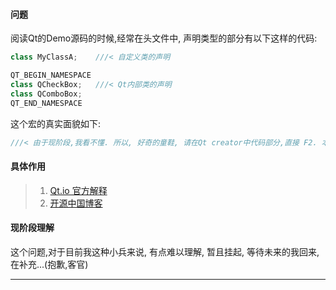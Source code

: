 #### 问题

阅读Qt的Demo源码的时候,经常在头文件中, 声明类型的部分有以下这样的代码:

```cpp
class MyClassA;    ///< 自定义类的声明

QT_BEGIN_NAMESPACE
class QCheckBox;   ///< Qt内部类的声明
class QComboBox;
QT_END_NAMESPACE
```

这个宏的真实面貌如下:
```cpp
///< 由于现阶段,我看不懂. 所以, 好奇的童鞋, 请在Qt creator中代码部分,直接 F2. 本人就不粘贴代码了.
```

#### 具体作用

> 1. [Qt.io 官方解释](http://wiki.qt.io/Qt_In_Namespace)
> 2. [开源中国博客](https://my.oschina.net/xiangxw/blog/10927)

#### 现阶段理解

这个问题,对于目前我这种小兵来说, 有点难以理解, 暂且挂起, 等待未来的我回来, 在补充...(抱歉,客官)

---
